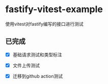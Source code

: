 # fastify-vitest-example

使用vitest对fastify编写的接口进行测试

## 已完成

- [x] 基础请求测试和类型标注

- [x] 文件上传测试

- [x] 迁移到github action测试
 